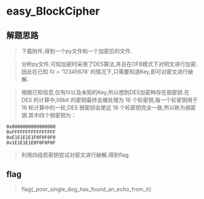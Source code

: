 # easy_BlockCipher

## 解题思路

> 下载附件,得到一个py文件和一个加密后的文件.

> 分析py文件,可知加密时采用了DES算法,并且在OFB模式下对明文进行加密.因此在已知 IV = ‘12345678’ 的情况下,只需要知道Key,即可对密文进行破解.

> 根据已知信息,仅有IV以及未知的Key,所以想到DES加密种存在弱密钥.在 DES 的计算中,56bit 的密钥最终会被处理为 16 个轮密钥,每一个轮密钥用于 16 轮计算中的一轮,DES 弱密钥会使这 16 个轮密钥完全一致,所以称为弱密钥.其中四个弱密钥为：

```
0x0000000000000000
0xFFFFFFFFFFFFFFFF
0xE1E1E1E1F0F0F0F0
0x1E1E1E1E0F0F0F0F
```

> 利用四组若密钥尝试对密文进行破解,得到flag.


## flag

> flag{_poor_single_dog_has_found_an_echo_from_it}
